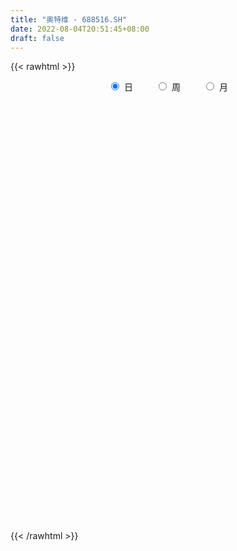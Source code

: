 ```yaml
---
title: "奥特维 - 688516.SH"
date: 2022-08-04T20:51:45+08:00
draft: false
---
```

{{< rawhtml >}}
    <div style="text-align: center">
        <label style="padding: 1rem;"><input style="margin-right: .5rem" type="radio" name="period" value="D" checked onclick="period_change(this)">日</label>
        <label style="padding: 1rem;"><input style="margin-right: .5rem" type="radio" name="period" value="W" onclick="period_change(this)">周</label>
        <label style="padding: 1rem;"><input style="margin-right: .5rem" type="radio" name="period" value="M" onclick="period_change(this)">月</label>
    </div>
    <div id="chart" style="height: 700px;"></div> 
    <script type="text/javascript">
        const D_v = [24250.47,17367.3,17901.92,32905.31,17980.07,31334.3,24952.93,26350.44,19769.64,16074.96,23821.4,20009.68,19395.95,28162.99,33097.26,21386.32,17253.18,47836.26,35953.77,30796.12,25995.91,27057.57,27814.83,29942.15,17298.87,10964.29,10300.71,11353.81,12334.6,13022.32,6894.61,10979.49,9990.73,5298.4,11427.06,8333.82,14346.22,13355.45,6616.67,7261.32,5833.06,13308.58,12586.93,9917.45,10067.48,7207.49,10180.1,7382.58,4823.2,9149.68,10467.75,3539.0,3034.26,9216.91,7164.05,18870.36,9486.28,9310.83,10966.19,6301.97,5731.41,6846.93,4502.65,7201.92,7002.65,10594.24,11251.78,8666.79,8982.92,9713.06,9870.26,9195.34,12184.35,8279.5,9527.68,9541.93,13692.55,13458.77,15291.29,10526.58,7463.71,6203.31,7519.78,6548.67,10684.13,9001.7,8208.7,8286.05,9987.74,4116.89,4340.3,6632.71,9178.37,5531.38,3247.44,4242.96,7353.2,6636.95,4716.67,9247.4,8495.6,6267.33,10531.46,8341.45,7951.01,13412.05,14401.55,10155.72,14829.64,12929.51,21664.77,13636.77,16608.04,8510.02,8219.6,10258.88,8305.8,8396.28,8644.93,11497.21,8767.72,9709.12,8869.19,6170.11,6281.23,4382.23,9593.44,15610.37,10778.76,5104.97,10396.15,6994.43,9938.48,6983.92,7548.29,4349.7,4003.97,5519.2,8432.65,4814.21,1917.59,3695.18,4024.65,4655.73,3371.89,5587.77,2131.61,2865.9,4954.37,2684.13,3887.13,4445.13,2652.53,13339.05,4164.43,9405.49,6725.66,2287.75,2051.48,3353.18,2675.43,11320.76,5659.78,4251.99,3786.05,3352.45,2649.46,3344.31,2363.18,2944.49,3032.97,5459.43,5463.73,3000.05,4603.86,3925.33,3268.24,3516.09,3752.22,2123.25,1773.61,947.21,1484.77,1832.14,4352.07,15797.04,16850.91,16333.09,11332.57,7899.29,5551.24,7655.22,6018.75,5880.47,4712.12,11487.5,6072.5,4265.33,3584.3,4841.98,5225.12,3978.38,3655.4,7449.07,7225.82,19972.86,16848.71,19383.24,17090.11,19086.34,13325.81,24172.59,18107.74,13255.24,16039.81,13235.8,11707.0,10950.68,6261.36,18097.9,14795.38,12292.47,13900.27,11985.78,9797.91,12966.2,22563.13,11001.77,11041.93,14274.79,19967.57,10736.37,16852.38,26624.88,17772.14,12226.77,20291.48,16524.08,17645.46,14457.13,11501.26,9182.61,7592.92,14956.22,14357.56,12596.34,10190.41,14366.42,13938.58,15243.71,11810.98,18320.44,17133.18,14010.02,21946.1,14024.83,11171.5,15656.82,18122.9,29076.38,23117.65,21934.69,16432.42,12817.58,9754.8,14972.86,13232.79,11780.83,16504.65,17595.77,20991.42,15781.01,19250.4,16962.52,16204.84,21182.88,24067.79,21861.65,21894.9,21765.02,17604.21,15186.95,12398.29,14436.97,12640.76,12221.16,18798.67,10337.13,16849.8,19262.13,13172.6,9021.58,12700.0,7904.6,9098.49,10585.63,8950.63,9538.76,8228.37,11720.46,16339.04,17601.7,11725.25,12574.31,7593.45,10367.48,13130.12,10572.91,13700.79,7108.31,6135.12,9848.22,9797.39,23004.52,11306.32,11959.9,10361.07,12266.19,13970.09,10796.45,9846.07,8717.02,18554.98,14719.9,10205.46,8848.11,10587.53,8887.99,16018.91,9399.73,11272.73,8019.21,10171.85,15461.26,16216.32,12585.79,9233.97,7826.6,7265.26,11956.33,9061.46,9889.87,17145.36,7733.61,8949.14,6058.98,5927.06,6204.36,9311.21,9970.56,5786.63,6258.04,6991.16,6538.21,6410.32,10899.78,8195.6,7069.99,7276.39,17103.23,11286.33,14960.35,9591.23,15189.12,11213.35,11769.71,13534.14,21187.92,9943.23,8153.78,10798.53,8971.28,10031.87,8973.88,7306.04,5615.84,8113.89,7011.0,9388.33,8056.93,6978.73,4442.0,6734.74,6189.41,4909.08,4641.97,5700.13,4324.58,9728.83,9751.44,17137.98,9706.28,6788.66,6655.06,7729.56,8374.47,5863.46,7673.25,8071.15,8558.02,8645.44,6078.56,9214.93,9410.83,12925.62,12052.11,9035.11,10501.91,10781.19,11325.87,4722.06,4671.69,5202.6,5051.8,8392.37,5533.15,6321.94,6512.1,7212.54,6919.06,8593.86,6598.61,3810.7,10430.26,8498.42,8601.77,14440.47,7287.28,6676.38,6843.86,6211.14,7941.68,10263.05,5611.67,7162.73,9515.8,4863.28,5989.59,8357.01,10186.32,5877.49,4887.43,4472.27,4622.16,7723.67,7996.98,7611.17,8449.25,5788.24,7048.35,6360.03,5399.06,7847.03,6150.59,8555.16,13770.21,11250.43,7667.78,8279.0,6867.77,7429.76,6002.8,4435.16,6054.35,6618.84,9599.79,8679.0,7736.3,8248.15,6448.98,9232.96,10146.56,8655.22,9386.5,13921.15,6986.77,23344.89,9928.86,6004.48,11553.14,11789.14,6441.87,7595.74,6180.4,7509.5,9584.0,10326.5,8479.94,6758.47,4963.33,3402.18,3879.28,3973.16,5699.09,8296.75,4688.4,5844.1,4956.11,9329.57,6912.88]
const D_histogram = [0.0,0.014039886,-0.004731598,0.1611427277,0.2090486098,0.1130178404,-0.0371824772,-0.1616844154,-0.1227851379,-0.0106700518,0.1746675311,0.255386891,0.4118625051,0.5811521779,0.7757160422,0.8037607445,0.6201095873,1.2443615768,1.5257559207,1.7954723653,1.6765155952,1.8364747364,1.5198671326,1.3727096779,1.0593771867,0.6744073965,0.2172316589,-0.028796102,-0.402657189,-0.935042954,-1.1589486526,-1.0149437007,-0.6972675038,-0.539157558,-0.1141486726,0.0796035808,0.2552783888,0.0920196434,-0.0774927672,-0.4869219407,-0.8263187881,-0.3554789722,0.0753864746,0.2223129056,0.1256271423,0.0418525859,0.1414980731,0.0697638855,-0.0553703891,-0.0030723335,-0.3209301577,-0.4998505613,-0.6379668386,-0.7947822019,-0.6118612989,0.2116798977,0.6477053184,0.8343788795,0.7382042761,0.5510680006,0.3154727087,-0.0664998152,-0.1562828712,-0.4688502079,-0.6751332784,-1.0985609254,-1.3270651802,-1.3552125214,-1.195141623,-1.0121111193,-0.9745021517,-0.9575915922,-1.0557429438,-1.0838060938,-0.8661632289,-0.8683504919,-0.8511522908,-1.0600815055,-0.9181037935,-0.6151414177,-0.465711146,-0.467785179,-0.5700260403,-0.4424875555,-0.2493572244,0.0442520067,0.1383727663,0.187724341,0.2353566305,0.2814306231,0.3343201962,0.4658046507,0.7445338808,0.9007719591,0.9725443632,0.9215786021,1.0463339541,0.98512372,0.8089554814,0.7838287532,0.764834222,0.7406394495,0.4268623954,0.3095409138,0.1255166074,-0.1247783188,0.0588347692,-0.060770905,0.080789328,0.2897317829,0.8719954976,0.8950325126,0.3262695816,0.0027722751,-0.1634470542,-0.0847935965,-0.0939902116,-0.2475361319,-0.4261463637,-0.8602973453,-1.1867513154,-1.5471383437,-1.6274924397,-1.644382848,-1.3532951905,-1.1308747758,-1.1271399146,-0.6001396155,-0.0611572578,0.2370493259,0.2437251093,0.1427126004,-0.1165533677,-0.4286057304,-0.6811035598,-0.8240491377,-0.7479208316,-0.6663172256,-0.883345775,-1.0035739605,-0.9977419243,-0.8279664896,-0.7073134114,-0.490059434,-0.1989172166,0.0765028633,0.2170517124,0.1892603594,0.2848111947,0.3524568937,0.5712086428,0.7589442436,0.8703577844,1.1852096483,1.3684119084,1.5533789436,1.2265230554,0.9722822293,0.8576297766,0.9040854249,0.7675032667,0.4169461562,0.3747258102,0.3133349854,0.3196519037,0.279278653,0.1798501535,-0.0302864668,-0.2476739237,-0.3638337899,-0.4555763385,-0.3710900156,-0.480949347,-0.4766601676,-0.2742425565,-0.0437817401,-0.0093891531,-0.0920117305,0.0080053747,-0.0354817618,-0.1231580278,-0.1111244327,-0.0688810062,-0.0155037089,0.188231743,0.5587007457,1.0946677283,1.6565493231,1.9129874817,2.0980227683,2.1191614756,1.8944268814,1.6257932806,1.4950982616,1.4032499597,0.6615375169,-0.0033995186,-0.4813275779,-0.6863413547,-0.9109264458,-0.8933365576,-0.8874916532,-0.9351551513,-0.6237152765,-0.433952836,-0.5017217407,-0.2405577984,-0.0620597934,0.1102922811,0.665175362,0.7814682219,1.3488869742,1.6557019705,1.6612554745,1.4464650549,1.255330785,0.893452808,0.6954841672,0.3875961235,0.6706277223,0.9081722491,1.1486326934,1.1842444869,1.1462455801,1.1878473268,1.3478433577,2.0594306732,2.3855175085,2.4244746645,2.7564434421,3.2847574518,3.3297870379,3.5641985409,2.6677709875,1.7352621172,1.2328616909,0.3675260399,0.5936730263,0.1007833668,-0.6289140395,-0.8591702513,-1.1503691603,-1.439542537,-0.8800149413,-1.2862226217,-1.5919361748,-1.4691158638,-1.0227147861,-0.3403246467,0.0076206913,-0.0273916546,-0.4575280745,-1.1525726532,-1.2119731194,-0.4452532101,-0.4232995719,-1.2193342155,-1.1287105035,-0.7078864202,1.0934824713,1.6491416313,1.9271951423,2.2381968486,2.4565478826,1.8984258534,0.8019751368,-0.3790430959,-1.1954655553,-0.9394845508,-0.1317477081,0.8266139912,1.7060079468,3.2025911938,4.1763779719,4.8250992164,4.9863932027,4.0642030844,2.2365042273,3.1305048945,1.6673884084,0.240778073,-0.3611930577,-1.7196261591,-2.7878335156,-3.0629498578,-3.9051074429,-3.9315422016,-3.6539693957,-4.4665119743,-4.9931211954,-5.0551906864,-5.1891206566,-4.8840127278,-4.7489288387,-4.9055705599,-4.8650982359,-4.4776843799,-4.2307238867,-4.144023319,-4.0150243335,-2.7001105616,-0.4481172225,1.012512359,2.1611829067,2.8290116544,3.0965656035,2.2510349349,1.7208954926,2.0951546803,1.7763688704,1.5323598818,0.9277890078,1.1191675869,0.3411677609,-0.013963081,-0.5295704059,-0.6018785716,-1.1614522983,-0.804892421,-0.6293450648,-0.3899497028,-0.4234157472,1.0047164946,1.0183935127,0.430935143,0.3535813332,0.4134909087,0.7914768826,1.8666841791,2.1319072288,1.2625030301,0.2524066381,-0.2178619311,0.6377422981,1.4395080771,1.9458762611,1.9348958796,1.6666546375,0.9155784261,-0.4212081946,-0.7279391164,-1.036930853,0.3189936879,0.7997654497,0.434395832,0.2639441085,0.0791308269,-0.5659396714,-1.5996783712,-2.1586776682,-2.5128929257,-2.4413179731,-2.9089854095,-3.3848267957,-2.9473431849,-2.0072280201,-1.1420342077,-0.6716000431,-1.137980212,-2.5027289682,-2.9410262397,-3.9693724644,-4.8393645616,-5.6530226009,-5.721702809,-5.6775847239,-5.031387096,-3.5298943891,-2.1947795536,-1.4986317298,-1.2858313622,-0.9713082083,-0.2786402296,0.0684484978,0.7058032462,0.7836097173,0.6624670491,0.6486584004,0.0287319075,-0.2985742542,-0.4903654142,-1.1004171153,-1.3344233293,-0.6020270928,-0.2837218249,0.3295297322,0.3238318053,0.0758913996,0.6379112362,1.9727964839,3.4572494373,4.4570789188,5.125684214,5.3319071564,5.2942778325,4.7318663398,4.3333944517,3.5336800571,2.6580182247,1.8798986342,1.8816331027,1.3549991162,0.7674107307,-0.3296599057,-0.7937170593,-0.4041087102,-0.3815405207,0.4579084169,1.0731681163,2.1526644387,2.4009903712,1.9771240666,1.2600587551,0.3696890938,0.9136900694,1.0287137518,0.8671265759,-0.0395286513,-0.7573773037,-1.1011867437,-2.3502278937,-3.1302560429,-3.6920973461,-4.1986547063,-3.9037247541,-3.0555655216,-1.2038143682,-0.1932681924,0.0249801767,-0.0338463021,-0.8413650381,-1.7433249702,-1.1018157866,-0.4429821327,0.4005900681,1.3492798751,1.8394356564,2.3633011228,3.0860451227,3.8840539421,4.1450361372,3.9518418119,3.6180505284,3.4746979583,3.2626799917,3.602891653,3.0997879588,2.7894133228,1.8241547991,1.0028591749,0.3891458585,0.0319143542,-0.3565036833,-0.600981386,-0.9535672125,-0.5778719971,-0.0493467679,0.3055067128,0.0178374182,0.0068286209,0.5061058873,0.6763100699,0.2373151545,-0.1149565338,-0.0686730247,0.5365776218,0.9544291125,0.394731244,0.0446567283,0.3636955553,0.9263003781,0.8454281355,0.6105238484,-0.725341208,-0.9724631852,-1.1429569791,0.3785767248,1.2513895397,1.3607508931,2.1525391093,2.0339768279,1.7988711136,1.5391480005,1.0405296143,0.8250143464,1.4932488092,1.7209785074,1.1328049079,0.9326011796,0.8773633754,0.6081967626,-0.0669591084,-0.5085685449,-0.6843982547,-0.3414407135,-0.3599648558,-0.2318484121,-0.3741107003,-1.3795251434,-1.499293513]
const D_fast = [0.0,0.0175498575,-0.0024045259,0.2037554816,0.3039235162,0.2361472069,0.07665127,-0.088271772,-0.080068779,0.0293787941,0.2583832598,0.4029493425,0.6623905828,0.9769683001,1.3654611749,1.5944460634,1.565822303,2.5011646867,3.1639980108,3.8825825466,4.1827546753,4.8018325007,4.8651916801,5.0612116448,5.0127234502,4.7963555092,4.3934876863,4.1402608999,3.6657355157,2.8995890122,2.3859461504,2.2762151771,2.4195744981,2.4428950544,2.8393667717,3.0530199203,3.2925143254,3.1522604909,2.9633748885,2.4322152298,1.8862386854,2.2682087583,2.7179208238,2.9204254811,2.8551465034,2.7818350935,2.916855099,2.8625618827,2.7235850109,2.775114983,2.3770246195,2.0731415755,1.7755335886,1.4200226747,1.4499782531,2.3264394241,2.9243911744,3.3196594553,3.408035921,3.3586666457,3.2019395309,2.8033420532,2.6744882794,2.2447083908,1.8696420007,1.1715741223,0.6113035724,0.2443531009,0.1056385935,0.0356413174,-0.1703752529,-0.3928625914,-0.754949679,-1.0539643524,-1.0528622948,-1.2721371808,-1.4677270523,-1.9416766434,-2.0292248798,-1.8800478584,-1.8470453732,-1.966065701,-2.2108130724,-2.1938964765,-2.0631054514,-1.7584332187,-1.6297192675,-1.5334366075,-1.4269651605,-1.3105335121,-1.17406389,-0.9261282728,-0.4612655724,-0.0798345044,0.2350739906,0.4145028799,0.8008417205,0.9859124164,1.0119830481,1.1828135083,1.3550275326,1.5159926224,1.3089311672,1.2689949141,1.1163497594,0.8348602536,1.0331820339,0.8983836334,1.0601411985,1.341516599,2.1417791881,2.3885743312,1.9013787957,1.578574558,1.3714934651,1.4289485237,1.3962543557,1.1808244024,0.8956775797,0.2464522618,-0.3766895372,-1.1238611514,-1.6110883574,-2.0390744776,-2.0863106177,-2.146608897,-2.4246590145,-2.0476936192,-1.5240005759,-1.1665316608,-1.0989246001,-1.1642589589,-1.4526632689,-1.8718670642,-2.2946407835,-2.6435986459,-2.7544505477,-2.8394262481,-3.2772912412,-3.6484129169,-3.8920163617,-3.9292325494,-3.9854078241,-3.8906687052,-3.649255792,-3.3547099963,-3.159898219,-3.1403744822,-2.9736208482,-2.8178609258,-2.456307016,-2.0788353542,-1.7498323673,-1.1386780914,-0.6133728542,-0.0400610831,-0.0602862074,-0.0714564762,0.0282985152,0.3007755197,0.3560691783,0.1097486067,0.1612097133,0.1781526348,0.264382529,0.2938289416,0.2393629805,0.0216547435,-0.2576511943,-0.464769508,-0.6704061412,-0.6786923222,-0.9087889903,-1.0236648529,-0.8898078808,-0.6702924995,-0.6382472008,-0.7438727108,-0.6418542619,-0.6942118388,-0.8126776118,-0.8284251249,-0.80340195,-0.7539005799,-0.5031071922,0.0070369969,0.8166709116,1.7926898371,2.5273748661,3.2369158448,3.787844921,4.0367170472,4.1745317665,4.4176113129,4.6765755009,4.1002474373,3.4344605222,2.8362005684,2.4596014529,2.0072847504,1.8015404992,1.5855124903,1.3040602043,1.45957126,1.5408454915,1.3476461516,1.5486706443,1.711653701,1.9115788457,2.6327557671,2.9444156826,3.8490561783,4.5697966673,4.9906640399,5.1374898841,5.2601883104,5.1216735354,5.0975759363,4.8865869236,5.3372754529,5.801863042,6.3294816597,6.6611545749,6.9097170631,7.2482806415,7.7452375119,8.9716824956,9.894148708,10.5392245302,11.5603041683,12.909807541,13.7872838866,14.9127450248,14.6832602182,14.1845668773,13.9903818737,13.2169277327,13.5914929757,13.1237991578,12.2368732417,11.7918244671,11.213033268,10.5639742571,10.9034981174,10.1757347815,9.4720371847,9.2275785298,9.418300911,10.0156098887,10.3654603996,10.32360014,9.7790817014,8.7958939595,8.4335002134,9.0889068202,9.0050355655,7.904167368,7.7126134541,7.9564659323,10.0312054417,10.9991500095,11.7590023061,12.6295532245,13.4620412292,13.3785256633,12.4825687309,11.2067897243,10.0915008761,10.1126107428,10.8874106585,12.0524258555,13.3583217979,15.6555528434,17.6734341144,19.528430163,20.93632245,21.0301831028,19.7616103025,21.4382371934,20.3919678094,19.0255519922,18.3332825971,16.5449429559,14.7797772204,13.7389234138,11.920488968,10.9111686589,10.2752491159,8.3460785438,6.5711890238,5.2453218612,3.8141117268,2.8982164736,1.8460681531,0.4630337919,-0.7127684431,-1.444775682,-2.2554961605,-3.2048014225,-4.0795585204,-3.4396723889,-1.2997083555,0.4140493158,2.1030155902,3.4780972515,4.5197926015,4.2370206666,4.1371050974,5.0351529552,5.1604593629,5.2995403448,4.9269167227,5.3980871986,4.7053793127,4.3467577006,3.6987577743,3.4759799656,2.6260431644,2.7813799365,2.7995910264,2.9414989627,2.8021789816,4.481490347,4.7497657433,4.2700411593,4.2810826828,4.4443649855,5.0202201801,6.5620985213,7.3602983782,6.806519937,5.8595252045,5.3347911526,6.3498309563,7.5114737546,8.5043110039,8.9770545923,9.1254770096,8.6032954047,7.1612067354,6.6724910345,6.1042665846,7.5399395475,8.2206526717,7.9638820121,7.8594163156,7.6943857407,6.9078303246,5.474172032,4.375503318,3.393064829,2.8543102883,1.6593964996,0.3373484145,0.037996229,0.4763043889,1.0559896492,1.3585238031,0.6076485812,-1.382782417,-2.5563362484,-4.5770255893,-6.6568588268,-8.8837725164,-10.3828784268,-11.7581565226,-12.3698056687,-11.750786559,-10.964366612,-10.6428767206,-10.7515341935,-10.6798380918,-10.0568301705,-9.6926293186,-8.8788237586,-8.6051148582,-8.5606407641,-8.4122848127,-9.0250283287,-9.426978054,-9.7413605676,-10.6265165475,-11.1941285939,-10.6122391306,-10.3648643188,-9.6692303288,-9.5939703043,-9.82293786,-9.1014402144,-7.2733558457,-4.924590533,-2.8104913218,-0.8604649732,0.6787347584,1.9646748927,2.5852299848,3.2701067097,3.3538123293,3.1426550532,2.8345101211,3.3066528653,3.1187686578,2.7230329551,1.5435473423,0.8810609238,1.1696420954,1.0968251546,2.0507511965,2.934302925,4.551965357,5.4005388823,5.4709535944,5.0689029717,4.2709555839,5.0433790768,5.4155811972,5.4707756653,4.5542382752,3.6470452969,3.0279391709,1.1913410474,-0.3712511125,-1.8561167522,-3.4123377889,-4.0933390253,-4.0090711731,-2.4582736118,-1.4960444841,-1.2715510708,-1.3388391252,-2.3566991207,-3.6944902954,-3.3284350584,-2.7803469377,-1.8366272199,-0.5506174441,0.3993972513,1.5140879985,3.008343279,4.7773655839,6.0746068133,6.8693729411,7.4400942897,8.1654162091,8.7690682404,10.0100028149,10.2818461104,10.6688248051,10.1596049812,9.5890241508,9.072597299,8.7233443832,8.2458004248,7.8510773757,7.2600997461,7.4913269622,8.0075154995,8.4387456583,8.1555357183,8.1462340762,8.7720378144,9.1113195145,8.7316533877,8.350642566,8.3797578188,9.1191528709,9.7756116396,9.3145965822,8.9756862485,9.3856489643,10.1798288817,10.3103136729,10.2280403479,8.7108399896,8.2206022161,7.7643691774,9.3805470624,10.5662072623,11.0157563389,12.3456793324,12.735611258,12.9502233221,13.0752872092,12.8368012265,12.8275395452,13.8690862104,14.5270605354,14.2220881628,14.2550347295,14.4191377691,14.302020347,13.6101246989,13.0413731262,12.6944438527,12.9520412155,12.8435258592,12.9136801999,12.6778902366,11.3275945077,10.8330027599]
const D_slow = [0.0,0.0035099715,0.002327072,0.0426127539,0.0948749064,0.1231293665,0.1138337472,0.0734126434,0.0427163589,0.0400488459,0.0837157287,0.1475624515,0.2505280777,0.3958161222,0.5897451327,0.7906853189,0.9457127157,1.2568031099,1.6382420901,2.0871101814,2.5062390802,2.9653577643,3.3453245474,3.6885019669,3.9533462636,4.1219481127,4.1762560274,4.1690570019,4.0683927047,3.8346319662,3.544894803,3.2911588779,3.1168420019,2.9820526124,2.9535154443,2.9734163395,3.0372359367,3.0602408475,3.0408676557,2.9191371705,2.7125574735,2.6236877305,2.6425343491,2.6981125755,2.7295193611,2.7399825076,2.7753570259,2.7927979972,2.7789554,2.7781873166,2.6979547772,2.5729921368,2.4135004272,2.2148048767,2.061839552,2.1147595264,2.276685856,2.4852805759,2.6698316449,2.807598645,2.8864668222,2.8698418684,2.8307711506,2.7135585986,2.544775279,2.2701350477,1.9383687526,1.5995656223,1.3007802165,1.0477524367,0.8041268988,0.5647290007,0.3007932648,0.0298417413,-0.1866990659,-0.4037866889,-0.6165747616,-0.8815951379,-1.1111210863,-1.2649064407,-1.3813342272,-1.498280522,-1.640787032,-1.7514089209,-1.813748227,-1.8026852254,-1.7680920338,-1.7211609485,-1.6623217909,-1.5919641351,-1.5083840861,-1.3919329234,-1.2057994532,-0.9806064635,-0.7374703726,-0.5070757221,-0.2454922336,0.0007886964,0.2030275667,0.3989847551,0.5901933106,0.7753531729,0.8820687718,0.9594540002,0.9908331521,0.9596385724,0.9743472647,0.9591545384,0.9793518704,1.0517848161,1.2697836905,1.4935418187,1.5751092141,1.5758022829,1.5349405193,1.5137421202,1.4902445673,1.4283605343,1.3218239434,1.1067496071,0.8100617782,0.4232771923,0.0164040824,-0.3946916296,-0.7330154272,-1.0157341212,-1.2975190999,-1.4475540037,-1.4628433182,-1.4035809867,-1.3426497094,-1.3069715593,-1.3361099012,-1.4432613338,-1.6135372238,-1.8195495082,-2.0065297161,-2.1731090225,-2.3939454662,-2.6448389564,-2.8942744374,-3.1012660598,-3.2780944127,-3.4006092712,-3.4503385753,-3.4312128595,-3.3769499314,-3.3296348416,-3.2584320429,-3.1703178195,-3.0275156588,-2.8377795979,-2.6201901518,-2.3238877397,-1.9817847626,-1.5934400267,-1.2868092628,-1.0437387055,-0.8293312614,-0.6033099052,-0.4114340885,-0.3071975494,-0.2135160969,-0.1351823505,-0.0552693746,0.0145502886,0.059512827,0.0519412103,-0.0099772706,-0.1009357181,-0.2148298027,-0.3076023066,-0.4278396434,-0.5470046853,-0.6155653244,-0.6265107594,-0.6288580477,-0.6518609803,-0.6498596366,-0.6587300771,-0.689519584,-0.7173006922,-0.7345209438,-0.738396871,-0.6913389352,-0.5516637488,-0.2779968167,0.136140514,0.6143873845,1.1388930765,1.6686834454,2.1422901658,2.5487384859,2.9225130513,3.2733255412,3.4387099205,3.4378600408,3.3175281463,3.1459428076,2.9182111962,2.6948770568,2.4730041435,2.2392153557,2.0832865365,1.9747983275,1.8493678924,1.7892284427,1.7737134944,1.8012865647,1.9675804052,2.1629474606,2.5001692042,2.9140946968,3.3294085654,3.6910248292,4.0048575254,4.2282207274,4.4020917692,4.4989908001,4.6666477306,4.8936907929,5.1808489663,5.476910088,5.763471483,6.0604333147,6.3973941541,6.9122518224,7.5086311996,8.1147498657,8.8038607262,9.6250500892,10.4574968487,11.3485464839,12.0154892307,12.4493047601,12.7575201828,12.8494016928,12.9978199493,13.023015791,12.8657872812,12.6509947183,12.3634024283,12.003516794,11.7835130587,11.4619574033,11.0639733596,10.6966943936,10.4410156971,10.3559345354,10.3578397082,10.3509917946,10.236609776,9.9484666127,9.6454733328,9.5341600303,9.4283351373,9.1235015835,8.8413239576,8.6643523525,8.9377229704,9.3500083782,9.8318071638,10.3913563759,11.0054933466,11.4800998099,11.6805935941,11.5858328202,11.2869664313,11.0520952936,11.0191583666,11.2258118644,11.6523138511,12.4529616496,13.4970561425,14.7033309466,15.9499292473,16.9659800184,17.5251060752,18.3077322988,18.7245794009,18.7847739192,18.6944756548,18.264569115,17.5676107361,16.8018732716,15.8255964109,14.8427108605,13.9292185116,12.812590518,11.5643102192,10.3005125476,9.0032323834,7.7822292015,6.5949969918,5.3686043518,4.1523297928,3.0329086979,1.9752277262,0.9392218964,-0.0645341869,-0.7395618273,-0.851591133,-0.5984630432,-0.0581673165,0.6490855971,1.423226998,1.9859857317,2.4162096048,2.9399982749,3.3840904925,3.767180463,3.9991277149,4.2789196116,4.3642115519,4.3607207816,4.2283281801,4.0778585372,3.7874954627,3.5862723574,3.4289360912,3.3314486655,3.2255947287,3.4767738524,3.7313722306,3.8391060163,3.9275013496,4.0308740768,4.2287432974,4.6954143422,5.2283911494,5.5440169069,5.6071185665,5.5526530837,5.7120886582,6.0719656775,6.5584347428,7.0421587127,7.458822372,7.6877169786,7.5824149299,7.4004301508,7.1411974376,7.2209458596,7.420887222,7.52948618,7.5954722071,7.6152549139,7.473769996,7.0738504032,6.5341809862,5.9059577547,5.2956282615,4.5683819091,3.7221752102,2.9853394139,2.4835324089,2.198023857,2.0301238462,1.7456287932,1.1199465512,0.3846899913,-0.6076531249,-1.8174942652,-3.2307499155,-4.6611756177,-6.0805717987,-7.3384185727,-8.22089217,-8.7695870584,-9.1442449908,-9.4657028314,-9.7085298835,-9.7781899409,-9.7610778164,-9.5846270048,-9.3887245755,-9.2231078132,-9.0609432131,-9.0537602363,-9.1284037998,-9.2509951534,-9.5260994322,-9.8597052645,-10.0102120377,-10.0811424939,-9.9987600609,-9.9178021096,-9.8988292597,-9.7393514506,-9.2461523296,-8.3818399703,-7.2675702406,-5.9861491871,-4.653172398,-3.3296029399,-2.1466363549,-1.063287742,-0.1798677278,0.4846368284,0.954611487,1.4250197626,1.7637695417,1.9556222243,1.8732072479,1.6747779831,1.5737508056,1.4783656754,1.5928427796,1.8611348087,2.3993009183,2.9995485111,3.4938295278,3.8088442166,3.90126649,4.1296890074,4.3868674453,4.6036490893,4.5937669265,4.4044226006,4.1291259146,3.5415689412,2.7590049305,1.8359805939,0.7863169174,-0.1896142712,-0.9535056516,-1.2544592436,-1.3027762917,-1.2965312475,-1.3049928231,-1.5153340826,-1.9511653251,-2.2266192718,-2.337364805,-2.237217288,-1.8998973192,-1.4400384051,-0.8492131244,-0.0777018437,0.8933116418,1.9295706761,2.9175311291,3.8220437612,4.6907182508,5.5063882487,6.407111162,7.1820581517,7.8794114823,8.3354501821,8.5861649759,8.6834514405,8.691430029,8.6023041082,8.4520587617,8.2136669586,8.0691989593,8.0568622673,8.1332389455,8.1376983001,8.1394054553,8.2659319271,8.4350094446,8.4943382332,8.4655990998,8.4484308436,8.582575249,8.8211825272,8.9198653382,8.9310295202,9.021953409,9.2535285036,9.4648855374,9.6175164995,9.4361811975,9.1930654012,8.9073261565,9.0019703377,9.3148177226,9.6550054458,10.1931402232,10.7016344301,11.1513522085,11.5361392087,11.7962716122,12.0025251988,12.3758374011,12.806082028,13.089283255,13.3224335499,13.5417743937,13.6938235844,13.6770838073,13.549941671,13.3788421074,13.293481929,13.203490715,13.145528612,13.0520009369,12.7071196511,12.3322962728]
const D_data = [['2020-07-16', 59.31, 56.95, 56.7, 60.8],['2020-07-17', 57.67, 57.17, 55.05, 58.77],['2020-07-20', 58.0, 56.75, 54.4, 58.23],['2020-07-21', 56.98, 59.53, 56.89, 60.5],['2020-07-22', 58.71, 58.79, 58.31, 59.66],['2020-07-23', 58.53, 57.0, 54.05, 59.75],['2020-07-24', 56.82, 55.7, 54.3, 58.4],['2020-07-27', 55.9, 55.21, 53.0, 57.2],['2020-07-28', 56.0, 56.92, 56.0, 58.39],['2020-07-29', 56.8, 58.2, 55.51, 58.2],['2020-07-30', 58.1, 60.0, 56.9, 60.0],['2020-07-31', 59.5, 59.6, 58.4, 60.76],['2020-08-03', 60.05, 61.49, 59.38, 61.6],['2020-08-04', 62.0, 62.98, 61.0, 65.48],['2020-08-05', 64.5, 64.9, 61.32, 66.48],['2020-08-06', 64.31, 64.15, 63.3, 67.45],['2020-08-07', 63.83, 61.77, 61.65, 65.91],['2020-08-10', 61.96, 74.0, 61.96, 74.0],['2020-08-11', 76.26, 73.48, 71.0, 78.3],['2020-08-12', 75.3, 76.43, 70.11, 77.43],['2020-08-13', 75.55, 73.69, 72.56, 80.01],['2020-08-14', 74.3, 79.1, 72.02, 81.0],['2020-08-17', 79.0, 74.5, 73.81, 79.0],['2020-08-18', 76.0, 77.03, 75.2, 81.8],['2020-08-19', 76.27, 75.22, 74.1, 78.58],['2020-08-20', 74.99, 73.7, 72.0, 77.17],['2020-08-21', 74.4, 71.46, 71.46, 75.47],['2020-08-24', 71.51, 72.87, 68.41, 73.09],['2020-08-25', 72.5, 70.0, 69.69, 73.83],['2020-08-26', 72.19, 65.58, 65.55, 72.19],['2020-08-27', 65.1, 67.08, 65.1, 67.76],['2020-08-28', 66.61, 71.09, 66.51, 71.1],['2020-08-31', 71.02, 74.29, 71.02, 75.58],['2020-09-01', 73.16, 73.52, 72.73, 75.15],['2020-09-02', 72.3, 78.61, 72.29, 79.2],['2020-09-03', 78.79, 77.8, 75.37, 80.49],['2020-09-04', 76.38, 79.14, 76.38, 81.39],['2020-09-07', 79.31, 75.5, 73.63, 80.2],['2020-09-08', 75.99, 74.96, 73.13, 77.25],['2020-09-09', 74.2, 70.58, 70.58, 75.0],['2020-09-10', 71.69, 69.3, 68.86, 72.49],['2020-09-11', 69.08, 79.72, 69.08, 80.39],['2020-09-14', 80.5, 81.93, 79.1, 83.78],['2020-09-15', 81.6, 80.44, 77.6, 82.0],['2020-09-16', 79.53, 78.05, 77.24, 83.2],['2020-09-17', 77.44, 78.18, 77.13, 80.2],['2020-09-18', 78.64, 80.99, 76.6, 81.9],['2020-09-21', 81.11, 79.4, 77.23, 86.89],['2020-09-22', 78.87, 78.6, 76.36, 80.2],['2020-09-23', 78.61, 81.0, 78.37, 82.2],['2020-09-24', 79.03, 75.9, 74.42, 80.3],['2020-09-25', 75.73, 76.34, 75.66, 78.36],['2020-09-28', 76.34, 75.89, 74.52, 77.97],['2020-09-29', 77.43, 74.61, 73.56, 77.48],['2020-09-30', 73.6, 78.68, 73.42, 78.78],['2020-10-09', 80.32, 89.58, 80.32, 90.33],['2020-10-12', 89.98, 88.8, 86.0, 89.98],['2020-10-13', 89.9, 88.3, 85.92, 90.78],['2020-10-14', 89.0, 86.0, 82.78, 89.0],['2020-10-15', 86.3, 85.0, 84.53, 87.77],['2020-10-16', 84.5, 84.0, 82.91, 85.84],['2020-10-19', 84.74, 81.0, 80.8, 85.49],['2020-10-20', 80.9, 83.7, 80.2, 83.8],['2020-10-21', 83.0, 79.96, 79.08, 84.77],['2020-10-22', 79.96, 79.8, 79.01, 81.55],['2020-10-23', 81.95, 75.0, 74.8, 81.95],['2020-10-26', 76.72, 75.0, 74.5, 78.8],['2020-10-27', 75.23, 75.99, 73.0, 77.09],['2020-10-28', 75.26, 77.89, 74.0, 78.46],['2020-10-29', 77.57, 78.39, 75.61, 80.0],['2020-10-30', 78.0, 76.5, 74.52, 78.4],['2020-11-02', 75.5, 75.71, 72.66, 78.65],['2020-11-03', 76.3, 73.3, 73.23, 78.2],['2020-11-04', 73.3, 73.0, 72.63, 75.5],['2020-11-05', 74.0, 75.8, 73.06, 76.66],['2020-11-06', 77.27, 72.89, 72.5, 77.27],['2020-11-09', 73.04, 72.41, 71.5, 74.85],['2020-11-10', 72.19, 68.18, 68.18, 72.41],['2020-11-11', 68.19, 71.46, 67.33, 73.46],['2020-11-12', 71.01, 73.9, 70.67, 75.43],['2020-11-13', 73.9, 72.58, 70.8, 74.99],['2020-11-16', 72.56, 70.5, 69.3, 72.6],['2020-11-17', 69.91, 68.32, 67.3, 69.91],['2020-11-18', 67.45, 70.62, 67.45, 71.39],['2020-11-19', 70.51, 71.78, 69.5, 72.44],['2020-11-20', 72.0, 74.02, 70.82, 74.22],['2020-11-23', 73.82, 72.39, 72.19, 73.94],['2020-11-24', 72.01, 72.1, 70.21, 73.4],['2020-11-25', 72.98, 72.27, 72.01, 76.0],['2020-11-26', 71.33, 72.48, 70.89, 73.0],['2020-11-27', 72.23, 72.86, 71.34, 73.0],['2020-11-30', 72.3, 74.46, 72.29, 74.57],['2020-12-01', 74.41, 77.72, 74.22, 78.38],['2020-12-02', 77.68, 77.87, 77.01, 79.14],['2020-12-03', 77.87, 78.06, 77.12, 78.49],['2020-12-04', 78.0, 77.25, 77.13, 79.75],['2020-12-07', 77.33, 80.39, 76.26, 81.0],['2020-12-08', 81.13, 79.03, 78.8, 81.79],['2020-12-09', 79.98, 77.68, 77.68, 80.47],['2020-12-10', 77.68, 79.71, 75.3, 81.1],['2020-12-11', 79.49, 80.36, 78.02, 82.43],['2020-12-14', 81.55, 80.88, 79.4, 82.5],['2020-12-15', 80.01, 76.92, 76.87, 81.79],['2020-12-16', 77.81, 78.64, 77.11, 80.4],['2020-12-17', 78.56, 77.3, 76.7, 79.49],['2020-12-18', 77.01, 75.43, 73.0, 80.4],['2020-12-21', 75.5, 80.8, 75.5, 80.8],['2020-12-22', 80.8, 77.31, 77.01, 80.8],['2020-12-23', 77.86, 80.79, 77.23, 81.81],['2020-12-24', 81.38, 82.88, 79.5, 83.3],['2020-12-25', 83.0, 90.34, 81.32, 90.35],['2020-12-28', 90.2, 85.88, 84.48, 90.2],['2020-12-29', 84.54, 77.69, 76.12, 85.5],['2020-12-30', 77.43, 78.7, 77.43, 80.94],['2020-12-31', 78.7, 79.5, 78.7, 82.34],['2021-01-04', 80.0, 82.45, 77.86, 82.79],['2021-01-05', 82.1, 81.68, 79.5, 84.66],['2021-01-06', 81.6, 79.5, 78.02, 81.89],['2021-01-07', 79.88, 78.21, 76.42, 81.21],['2021-01-08', 78.6, 73.0, 71.47, 78.6],['2021-01-11', 72.12, 71.6, 70.86, 74.87],['2021-01-12', 72.33, 68.3, 68.3, 72.66],['2021-01-13', 68.2, 69.37, 66.5, 70.0],['2021-01-14', 70.0, 68.56, 67.86, 70.0],['2021-01-15', 68.94, 71.88, 67.82, 72.16],['2021-01-18', 71.4, 71.29, 70.51, 72.79],['2021-01-19', 70.85, 68.09, 67.64, 72.39],['2021-01-20', 68.0, 75.2, 67.81, 75.53],['2021-01-21', 76.35, 77.77, 74.09, 79.99],['2021-01-22', 77.85, 76.89, 76.03, 78.26],['2021-01-25', 77.68, 74.06, 72.66, 77.68],['2021-01-26', 73.99, 72.42, 70.32, 73.99],['2021-01-27', 71.51, 69.28, 68.5, 72.63],['2021-01-28', 69.16, 66.65, 66.5, 69.96],['2021-01-29', 67.77, 65.2, 63.58, 67.77],['2021-02-01', 64.36, 64.65, 63.6, 67.1],['2021-02-02', 64.5, 66.31, 64.3, 67.77],['2021-02-03', 66.2, 65.94, 63.35, 66.2],['2021-02-04', 65.6, 60.88, 60.32, 65.64],['2021-02-05', 60.88, 60.06, 58.0, 61.45],['2021-02-08', 58.9, 60.13, 58.9, 60.31],['2021-02-09', 59.33, 61.5, 59.33, 62.3],['2021-02-10', 61.9, 60.6, 60.1, 62.0],['2021-02-18', 61.45, 61.77, 60.66, 63.0],['2021-02-19', 61.99, 63.31, 61.1, 63.4],['2021-02-22', 63.6, 64.11, 62.83, 66.9],['2021-02-23', 64.11, 63.18, 62.31, 64.11],['2021-02-24', 62.61, 61.06, 60.33, 63.55],['2021-02-25', 63.03, 62.51, 62.02, 65.37],['2021-02-26', 62.01, 62.4, 61.22, 63.46],['2021-03-01', 62.98, 65.0, 62.23, 65.98],['2021-03-02', 64.9, 65.83, 64.34, 66.51],['2021-03-03', 65.57, 65.95, 64.5, 66.45],['2021-03-04', 67.86, 70.13, 65.41, 71.88],['2021-03-05', 70.28, 70.55, 69.61, 71.63],['2021-03-08', 72.78, 72.49, 71.0, 75.2],['2021-03-09', 72.04, 66.6, 66.6, 72.47],['2021-03-10', 67.6, 66.65, 66.25, 69.0],['2021-03-11', 66.13, 68.0, 66.13, 68.73],['2021-03-12', 68.27, 70.44, 68.27, 70.8],['2021-03-15', 71.1, 68.5, 68.01, 71.26],['2021-03-16', 68.24, 64.92, 63.0, 69.38],['2021-03-17', 66.27, 68.0, 65.07, 69.28],['2021-03-18', 67.78, 67.73, 66.0, 68.51],['2021-03-19', 70.71, 68.67, 68.18, 70.71],['2021-03-22', 68.82, 68.23, 68.05, 69.54],['2021-03-23', 67.98, 67.3, 66.1, 68.64],['2021-03-24', 67.3, 65.14, 64.55, 67.48],['2021-03-25', 64.88, 63.78, 63.3, 64.88],['2021-03-26', 63.99, 63.89, 63.38, 65.5],['2021-03-29', 63.89, 63.28, 62.9, 64.45],['2021-03-30', 63.76, 65.1, 60.51, 65.49],['2021-03-31', 65.0, 62.2, 61.62, 66.09],['2021-04-01', 62.38, 62.89, 61.7, 64.5],['2021-04-02', 63.68, 65.55, 62.63, 65.99],['2021-04-06', 66.31, 66.86, 64.82, 66.88],['2021-04-07', 66.16, 65.01, 64.52, 67.5],['2021-04-08', 65.05, 63.28, 63.22, 65.16],['2021-04-09', 63.8, 65.49, 63.03, 65.79],['2021-04-12', 65.06, 63.74, 63.1, 65.07],['2021-04-13', 63.15, 62.67, 62.59, 64.66],['2021-04-14', 62.3, 63.52, 62.3, 63.72],['2021-04-15', 64.0, 63.87, 62.71, 64.39],['2021-04-16', 63.98, 64.13, 63.62, 65.05],['2021-04-19', 64.58, 66.68, 64.13, 66.86],['2021-04-20', 69.3, 70.54, 69.3, 73.99],['2021-04-21', 71.6, 75.68, 71.23, 78.53],['2021-04-22', 76.05, 80.08, 76.05, 81.0],['2021-04-23', 80.0, 79.96, 79.01, 82.43],['2021-04-26', 80.1, 82.0, 80.0, 82.99],['2021-04-27', 82.0, 82.4, 80.4, 83.0],['2021-04-28', 82.3, 80.65, 79.8, 85.0],['2021-04-29', 79.52, 80.51, 79.52, 82.4],['2021-04-30', 80.08, 82.8, 80.0, 83.21],['2021-05-06', 82.8, 84.29, 81.0, 84.29],['2021-05-07', 85.15, 75.19, 74.7, 85.58],['2021-05-10', 74.69, 73.09, 72.3, 76.99],['2021-05-11', 72.77, 72.62, 71.5, 73.5],['2021-05-12', 72.62, 74.18, 71.35, 74.37],['2021-05-13', 75.4, 72.56, 72.42, 75.7],['2021-05-14', 72.55, 74.71, 71.53, 76.12],['2021-05-17', 72.77, 74.28, 72.76, 76.11],['2021-05-18', 73.87, 73.1, 72.12, 75.36],['2021-05-19', 72.66, 78.0, 72.5, 78.5],['2021-05-20', 77.8, 77.7, 76.58, 81.24],['2021-05-21', 78.18, 74.7, 74.12, 79.08],['2021-05-24', 73.33, 79.31, 73.33, 80.05],['2021-05-25', 79.28, 79.6, 76.78, 80.51],['2021-05-26', 80.6, 80.75, 78.11, 81.7],['2021-05-27', 80.88, 88.1, 80.56, 89.8],['2021-05-28', 88.18, 85.3, 84.48, 89.0],['2021-05-31', 85.77, 94.0, 85.75, 95.97],['2021-06-01', 94.45, 94.7, 92.5, 95.99],['2021-06-02', 94.19, 93.55, 91.36, 95.88],['2021-06-03', 95.3, 91.97, 91.0, 95.3],['2021-06-04', 92.48, 92.8, 89.26, 94.29],['2021-06-07', 91.15, 90.61, 89.8, 95.29],['2021-06-08', 90.5, 92.4, 90.31, 92.82],['2021-06-09', 92.1, 90.72, 90.67, 93.49],['2021-06-10', 91.49, 99.14, 90.7, 100.3],['2021-06-11', 99.0, 101.3, 99.0, 103.6],['2021-06-15', 103.99, 104.18, 102.11, 107.48],['2021-06-16', 107.01, 104.06, 102.67, 112.88],['2021-06-17', 104.1, 104.87, 102.71, 107.09],['2021-06-18', 106.27, 107.66, 103.99, 109.36],['2021-06-21', 108.97, 111.6, 107.77, 112.88],['2021-06-22', 115.0, 123.2, 113.93, 127.1],['2021-06-23', 122.7, 124.0, 120.78, 124.96],['2021-06-24', 125.23, 124.44, 122.52, 128.18],['2021-06-25', 125.1, 132.41, 124.11, 133.45],['2021-06-28', 132.88, 140.95, 132.88, 145.45],['2021-06-29', 141.0, 140.54, 138.0, 142.52],['2021-06-30', 141.49, 148.0, 139.16, 148.0],['2021-07-01', 148.0, 136.2, 128.66, 148.96],['2021-07-02', 135.31, 134.3, 133.3, 141.8],['2021-07-05', 134.51, 138.79, 134.4, 141.98],['2021-07-06', 136.76, 133.0, 127.27, 139.29],['2021-07-07', 134.0, 147.18, 133.0, 147.49],['2021-07-08', 147.88, 139.58, 136.88, 148.0],['2021-07-09', 139.54, 134.93, 133.21, 141.36],['2021-07-12', 136.35, 139.81, 135.33, 141.26],['2021-07-13', 139.54, 138.61, 132.65, 139.79],['2021-07-14', 134.5, 137.76, 134.5, 141.0],['2021-07-15', 137.76, 149.9, 136.0, 153.44],['2021-07-16', 150.38, 139.0, 139.0, 150.38],['2021-07-19', 139.0, 138.78, 137.0, 148.5],['2021-07-20', 137.6, 143.98, 137.57, 144.8],['2021-07-21', 145.13, 150.09, 143.98, 152.0],['2021-07-22', 150.92, 157.05, 150.88, 159.8],['2021-07-23', 162.49, 157.0, 156.0, 166.33],['2021-07-26', 158.41, 154.52, 149.2, 163.46],['2021-07-27', 155.97, 149.58, 147.98, 160.0],['2021-07-28', 148.68, 144.0, 138.29, 150.33],['2021-07-29', 147.0, 150.37, 144.32, 153.29],['2021-07-30', 153.27, 163.35, 153.27, 168.0],['2021-08-02', 164.35, 157.16, 155.69, 171.24],['2021-08-03', 154.0, 145.47, 144.0, 156.36],['2021-08-04', 145.0, 155.01, 144.0, 158.0],['2021-08-05', 156.0, 161.05, 151.97, 166.48],['2021-08-06', 170.06, 185.8, 165.0, 187.0],['2021-08-09', 193.0, 178.99, 172.5, 193.0],['2021-08-10', 182.39, 180.58, 177.0, 194.57],['2021-08-11', 180.0, 185.71, 176.56, 187.98],['2021-08-12', 183.0, 189.4, 178.77, 190.17],['2021-08-13', 185.3, 182.1, 180.0, 193.98],['2021-08-16', 183.6, 173.6, 171.11, 185.92],['2021-08-17', 175.44, 168.19, 166.12, 178.77],['2021-08-18', 170.0, 168.34, 165.0, 176.5],['2021-08-19', 165.99, 181.0, 165.99, 182.15],['2021-08-20', 178.18, 191.95, 178.0, 194.68],['2021-08-23', 194.0, 200.5, 188.01, 207.88],['2021-08-24', 203.69, 207.15, 198.0, 212.88],['2021-08-25', 206.26, 225.03, 202.09, 229.29],['2021-08-26', 223.68, 230.0, 218.32, 231.78],['2021-08-27', 225.67, 235.96, 220.61, 247.8],['2021-08-30', 242.37, 238.18, 221.8, 246.0],['2021-08-31', 230.0, 228.52, 220.01, 235.74],['2021-09-01', 232.0, 214.7, 207.0, 232.0],['2021-09-02', 223.23, 251.0, 220.0, 257.64],['2021-09-03', 247.77, 224.48, 222.0, 255.73],['2021-09-06', 229.9, 220.54, 211.0, 229.9],['2021-09-07', 218.0, 228.0, 218.0, 232.93],['2021-09-08', 229.49, 215.0, 211.0, 229.49],['2021-09-09', 218.2, 212.8, 208.0, 222.65],['2021-09-10', 214.48, 219.2, 209.53, 225.48],['2021-09-13', 217.5, 208.59, 201.0, 219.33],['2021-09-14', 208.0, 215.5, 205.8, 220.7],['2021-09-15', 216.24, 219.0, 207.95, 220.56],['2021-09-16', 217.01, 202.53, 197.0, 221.95],['2021-09-17', 198.9, 200.42, 187.0, 208.86],['2021-09-22', 199.0, 202.17, 195.58, 211.0],['2021-09-23', 203.41, 198.0, 195.5, 205.76],['2021-09-24', 197.34, 201.12, 195.19, 206.99],['2021-09-27', 198.41, 197.34, 192.3, 205.33],['2021-09-28', 195.42, 190.6, 189.01, 201.2],['2021-09-29', 187.59, 189.51, 184.32, 193.9],['2021-09-30', 191.5, 191.78, 188.18, 196.6],['2021-10-08', 193.06, 188.6, 180.0, 196.6],['2021-10-11', 183.27, 184.34, 183.09, 192.71],['2021-10-12', 182.88, 182.24, 177.34, 191.69],['2021-10-13', 180.11, 198.27, 180.11, 200.48],['2021-10-14', 200.33, 218.32, 193.21, 222.91],['2021-10-15', 217.02, 218.6, 210.19, 219.9],['2021-10-18', 225.0, 223.0, 216.72, 227.77],['2021-10-19', 222.88, 223.95, 217.51, 224.8],['2021-10-20', 223.78, 224.0, 218.51, 231.0],['2021-10-21', 224.72, 210.87, 209.0, 226.48],['2021-10-22', 211.42, 213.0, 208.02, 219.56],['2021-10-25', 220.0, 225.83, 211.55, 231.58],['2021-10-26', 224.83, 219.3, 216.99, 224.88],['2021-10-27', 220.48, 220.55, 217.0, 225.0],['2021-10-28', 208.39, 215.27, 208.11, 219.87],['2021-10-29', 215.54, 225.54, 213.63, 226.88],['2021-11-01', 231.0, 213.0, 211.0, 235.3],['2021-11-02', 214.77, 215.98, 208.01, 221.46],['2021-11-03', 215.18, 212.0, 206.67, 218.88],['2021-11-04', 212.02, 216.1, 212.0, 223.5],['2021-11-05', 215.0, 208.13, 203.15, 218.14],['2021-11-08', 206.45, 218.8, 205.71, 220.74],['2021-11-09', 219.68, 217.9, 214.27, 226.99],['2021-11-10', 215.11, 219.9, 215.11, 226.88],['2021-11-11', 218.5, 217.18, 215.62, 224.0],['2021-11-12', 216.15, 240.0, 215.8, 246.61],['2021-11-15', 237.92, 227.51, 224.55, 244.03],['2021-11-16', 226.79, 219.54, 218.56, 230.17],['2021-11-17', 219.0, 225.0, 216.96, 226.05],['2021-11-18', 224.0, 227.55, 222.5, 235.8],['2021-11-19', 228.47, 233.8, 225.51, 236.8],['2021-11-22', 232.99, 248.19, 230.1, 251.4],['2021-11-23', 248.44, 243.99, 243.0, 254.39],['2021-11-24', 243.93, 230.26, 229.29, 246.48],['2021-11-25', 226.6, 224.8, 223.01, 233.67],['2021-11-26', 224.0, 228.36, 222.75, 229.79],['2021-11-29', 226.3, 247.0, 224.37, 254.45],['2021-11-30', 255.15, 252.5, 248.73, 264.5],['2021-12-01', 252.5, 254.61, 252.05, 265.0],['2021-12-02', 256.01, 252.0, 250.1, 258.0],['2021-12-03', 254.77, 250.5, 243.88, 255.63],['2021-12-06', 250.5, 243.8, 243.0, 253.0],['2021-12-07', 246.07, 232.08, 227.54, 247.16],['2021-12-08', 234.99, 241.14, 228.18, 243.0],['2021-12-09', 241.0, 239.77, 238.03, 248.99],['2021-12-10', 239.8, 264.22, 237.41, 267.6],['2021-12-13', 269.01, 259.73, 258.74, 269.88],['2021-12-14', 255.55, 251.0, 250.59, 263.0],['2021-12-15', 253.0, 253.35, 251.99, 259.43],['2021-12-16', 255.46, 253.43, 250.52, 261.8],['2021-12-17', 255.0, 246.29, 243.5, 255.0],['2021-12-20', 245.01, 237.03, 232.77, 249.99],['2021-12-21', 235.0, 238.12, 227.0, 239.0],['2021-12-22', 237.99, 237.22, 233.0, 242.65],['2021-12-23', 237.57, 240.6, 233.08, 243.33],['2021-12-24', 244.47, 231.32, 229.2, 246.47],['2021-12-27', 232.94, 226.72, 221.0, 233.24],['2021-12-28', 228.02, 236.0, 223.25, 236.48],['2021-12-29', 240.1, 244.44, 237.99, 255.0],['2021-12-30', 246.5, 247.47, 240.5, 254.66],['2021-12-31', 251.39, 245.72, 244.64, 254.0],['2022-01-04', 243.22, 233.53, 232.56, 245.99],['2022-01-05', 230.6, 216.04, 214.05, 237.3],['2022-01-06', 212.13, 220.68, 210.71, 224.02],['2022-01-07', 217.91, 206.51, 205.6, 223.22],['2022-01-10', 205.0, 199.63, 195.5, 208.49],['2022-01-11', 203.0, 191.19, 187.91, 205.48],['2022-01-12', 190.28, 193.0, 187.26, 197.49],['2022-01-13', 192.01, 189.0, 183.32, 195.43],['2022-01-14', 190.89, 193.16, 189.32, 194.96],['2022-01-17', 197.0, 205.16, 186.86, 207.59],['2022-01-18', 208.7, 207.26, 200.58, 208.7],['2022-01-19', 210.73, 202.0, 200.2, 210.73],['2022-01-20', 203.24, 195.96, 194.26, 204.76],['2022-01-21', 192.0, 196.39, 192.0, 202.69],['2022-01-24', 196.77, 201.97, 193.0, 203.92],['2022-01-25', 202.0, 198.98, 196.36, 207.49],['2022-01-26', 203.56, 204.22, 198.66, 205.48],['2022-01-27', 201.5, 198.39, 198.39, 205.9],['2022-01-28', 201.5, 195.03, 194.41, 204.4],['2022-02-07', 199.9, 195.23, 189.61, 202.03],['2022-02-08', 195.23, 184.89, 180.17, 196.31],['2022-02-09', 184.7, 184.58, 173.92, 185.87],['2022-02-10', 182.5, 183.24, 180.79, 188.5],['2022-02-11', 180.22, 173.84, 173.26, 181.59],['2022-02-14', 170.19, 173.9, 166.1, 176.23],['2022-02-15', 175.56, 185.17, 171.0, 186.0],['2022-02-16', 189.0, 181.04, 180.61, 189.88],['2022-02-17', 185.0, 185.85, 178.35, 188.9],['2022-02-18', 181.0, 178.58, 178.0, 182.9],['2022-02-21', 181.79, 173.6, 173.21, 181.79],['2022-02-22', 173.94, 183.49, 173.25, 187.75],['2022-02-23', 185.87, 198.02, 184.81, 202.7],['2022-02-24', 200.33, 208.47, 200.33, 215.25],['2022-02-25', 213.3, 211.2, 208.17, 215.87],['2022-02-28', 209.12, 214.48, 207.32, 216.4],['2022-03-01', 214.48, 214.5, 210.9, 219.39],['2022-03-02', 214.5, 215.6, 206.8, 216.33],['2022-03-03', 218.96, 211.03, 206.56, 218.96],['2022-03-04', 210.11, 213.89, 207.16, 215.99],['2022-03-07', 213.8, 208.68, 205.2, 215.32],['2022-03-08', 209.12, 205.69, 204.83, 217.0],['2022-03-09', 208.0, 204.35, 198.1, 213.58],['2022-03-10', 210.0, 213.7, 210.0, 218.0],['2022-03-11', 209.98, 207.18, 203.63, 211.6],['2022-03-14', 206.5, 204.51, 191.33, 209.8],['2022-03-15', 204.82, 194.0, 192.24, 205.54],['2022-03-16', 197.0, 197.5, 188.36, 199.98],['2022-03-17', 199.46, 207.75, 199.0, 213.03],['2022-03-18', 205.58, 204.17, 204.17, 211.5],['2022-03-21', 204.23, 217.0, 203.5, 217.89],['2022-03-22', 217.74, 219.0, 212.14, 223.3],['2022-03-23', 222.69, 231.02, 218.0, 235.0],['2022-03-24', 228.01, 226.42, 224.16, 232.11],['2022-03-25', 228.0, 219.74, 218.07, 229.61],['2022-03-28', 219.0, 214.79, 213.0, 220.0],['2022-03-29', 215.64, 209.46, 205.3, 217.1],['2022-03-30', 208.8, 227.59, 208.8, 228.55],['2022-03-31', 228.41, 225.39, 222.28, 228.41],['2022-04-01', 224.86, 223.2, 218.01, 227.61],['2022-04-06', 224.5, 211.95, 208.3, 224.5],['2022-04-07', 207.92, 210.23, 206.77, 218.44],['2022-04-08', 211.47, 211.9, 209.0, 215.22],['2022-04-11', 209.0, 195.39, 193.37, 211.86],['2022-04-12', 195.0, 194.01, 186.11, 198.22],['2022-04-13', 194.0, 190.69, 189.0, 196.85],['2022-04-14', 190.69, 185.5, 179.95, 193.81],['2022-04-15', 185.33, 191.76, 179.17, 192.92],['2022-04-18', 191.54, 198.92, 190.0, 201.8],['2022-04-19', 206.0, 216.96, 203.0, 218.2],['2022-04-20', 222.0, 213.44, 212.99, 222.0],['2022-04-21', 215.42, 206.59, 204.14, 215.48],['2022-04-22', 206.0, 203.36, 200.66, 206.0],['2022-04-25', 200.2, 191.07, 190.27, 201.9],['2022-04-26', 191.62, 183.96, 183.0, 196.66],['2022-04-27', 182.0, 201.16, 177.37, 203.54],['2022-04-28', 199.0, 203.96, 193.73, 205.8],['2022-04-29', 204.99, 210.01, 202.0, 211.93],['2022-05-05', 210.05, 216.6, 210.05, 224.28],['2022-05-06', 212.8, 215.8, 210.1, 218.34],['2022-05-09', 215.83, 220.5, 214.47, 224.28],['2022-05-10', 219.0, 228.5, 217.92, 232.0],['2022-05-11', 225.14, 236.43, 225.14, 245.0],['2022-05-12', 236.5, 236.0, 232.89, 241.0],['2022-05-13', 238.0, 234.09, 230.1, 238.86],['2022-05-16', 235.78, 234.42, 232.44, 238.7],['2022-05-17', 234.29, 238.97, 230.22, 239.42],['2022-05-18', 237.0, 240.58, 235.21, 249.35],['2022-05-19', 240.58, 251.46, 238.0, 251.9],['2022-05-20', 251.46, 244.11, 241.11, 256.8],['2022-05-23', 244.12, 247.76, 240.07, 254.61],['2022-05-24', 245.93, 239.1, 237.52, 249.85],['2022-05-25', 238.08, 238.4, 234.0, 243.4],['2022-05-26', 238.0, 238.9, 232.34, 245.0],['2022-05-27', 238.07, 240.89, 235.16, 244.8],['2022-05-30', 240.89, 239.58, 234.13, 241.54],['2022-05-31', 239.0, 240.5, 236.84, 244.58],['2022-06-01', 239.78, 238.09, 236.01, 243.84],['2022-06-02', 238.04, 247.83, 236.0, 247.9],['2022-06-06', 247.9, 253.1, 245.02, 261.8],['2022-06-07', 252.55, 254.58, 250.51, 258.89],['2022-06-08', 258.73, 248.0, 240.6, 258.89],['2022-06-09', 247.0, 251.83, 246.73, 256.6],['2022-06-10', 249.99, 260.93, 245.51, 261.0],['2022-06-13', 259.49, 260.29, 253.7, 264.9],['2022-06-14', 256.9, 253.5, 249.0, 259.75],['2022-06-15', 253.53, 253.7, 248.0, 261.35],['2022-06-16', 249.01, 259.0, 247.4, 261.5],['2022-06-17', 256.43, 269.18, 255.0, 276.86],['2022-06-20', 271.1, 271.45, 266.84, 279.78],['2022-06-21', 270.0, 260.62, 257.0, 271.45],['2022-06-22', 260.62, 262.23, 260.62, 272.0],['2022-06-23', 262.28, 271.98, 254.55, 272.3],['2022-06-24', 270.95, 279.25, 270.01, 284.51],['2022-06-27', 283.0, 274.54, 269.1, 287.89],['2022-06-28', 273.54, 273.7, 262.0, 276.43],['2022-06-29', 272.0, 256.95, 256.56, 275.2],['2022-06-30', 257.98, 266.95, 256.95, 269.88],['2022-07-01', 262.35, 267.22, 262.35, 271.8],['2022-07-04', 264.96, 293.07, 260.68, 299.9],['2022-07-05', 292.0, 293.4, 288.01, 299.8],['2022-07-06', 294.83, 288.9, 284.84, 295.94],['2022-07-07', 291.33, 302.73, 284.66, 303.33],['2022-07-08', 305.93, 296.32, 285.67, 305.93],['2022-07-11', 295.35, 297.0, 291.09, 302.59],['2022-07-12', 296.5, 298.31, 292.21, 308.88],['2022-07-13', 297.0, 295.96, 287.85, 299.94],['2022-07-14', 298.18, 300.02, 294.01, 302.2],['2022-07-15', 303.0, 315.0, 303.0, 323.22],['2022-07-18', 316.0, 315.0, 300.1, 322.8],['2022-07-19', 313.01, 306.79, 300.8, 314.99],['2022-07-20', 308.0, 312.23, 302.88, 315.66],['2022-07-21', 312.01, 316.0, 304.0, 319.79],['2022-07-22', 314.22, 314.98, 311.18, 320.8],['2022-07-25', 318.0, 309.5, 309.12, 322.02],['2022-07-26', 310.0, 311.11, 299.89, 313.56],['2022-07-27', 312.19, 314.21, 308.23, 319.01],['2022-07-28', 314.55, 322.66, 311.14, 324.82],['2022-07-29', 321.96, 320.62, 318.58, 327.86],['2022-08-01', 320.0, 324.4, 313.3, 324.5],['2022-08-02', 320.0, 322.6, 316.6, 328.8],['2022-08-03', 323.23, 309.8, 308.0, 327.23],['2022-08-04', 309.61, 318.48, 309.61, 319.43]]
const W_v = [277645.29,419108.4300000001,293431.12,159117.7,110920.26,58392.05,196200.64,278865.38,163300.51,125074.53,106026.12,119295.7,167639.63,96320.85,54584.83,49396.23,46375.08,49959.45,35362.21,19415.22,18870.36,41796.68,36148.39,48484.81,48728.8,60432.9,39957.59,34939.68,28832.86,36449.82,46503.3,73981.19,46974.43,47103.1,39797.37,45469.77,41861.27,27119.73,9637.42,8027.62,18223.78,28488.27,23823.56,27694.01,14653.89,21560.04,14461.88,8160.98,64665.68,33004.97,16199.62,23989.23,42281.53,85734.21,84811.18,61812.32,47976.43,71847.82,91953.34,81144.92,57590.57,66335.46,83220.72,88052.43,84057.14,74086.9,89190.19,110772.24,72267.18,77468.89,34894.18,36539.35,9538.76,65614.82,54238.27,46589.83,68898.0,61884.61,53248.99,54882.43,61323.94,55318.28,34873.15,38317.6,39113.9,50626.3,61297.55,59054.74,40041.52,35876.99,28175.33,50649.11,35411.21,39026.42,52638.6,42002.72,30501.86,20643.7,37931.85,43849.76,37190.27,14379.08,35297.84,32426.25,33044.93,36322.99,41494.74,32710.94,40345.39,49096.2,62620.51,37311.51,33930.42,26536.68,27042.66]
const W_histogram = [0.0,-0.6585982906,-0.8962465435,-1.2435622225,-1.3711781167,-1.2708651573,-0.7396824501,-0.2817723108,-0.2307456292,-0.2652250876,-0.0081853115,0.3077127209,1.6107165152,1.8669152512,1.9132658342,2.3586418956,2.5486782766,2.6069359063,2.1958009025,1.9530928614,2.3705024429,2.1226617072,1.2477527961,0.6929154607,0.0400907217,-0.4294215564,-0.6467648756,-0.8591118987,-0.7010496343,-0.3991966655,-0.5352262673,0.3287810543,0.1302452523,-0.4471926142,-0.8874904333,-0.8255253389,-1.5158733399,-2.2201067514,-2.5285817873,-2.4285848895,-2.3032924064,-1.5852754761,-1.0569107189,-0.7786424318,-0.862033535,-0.7547837343,-0.641712197,-0.612419476,0.4612482021,1.3031837057,1.2858735151,1.1830013758,1.0591913947,1.6034396054,2.3363940369,3.2076957383,3.9761549654,5.8044149956,6.7289959949,6.9429534215,6.9039981263,7.5818085864,7.9125857327,9.0179392405,8.8614521317,8.766803386,10.8759054497,10.6896826579,9.4458623877,6.7212961282,4.4393021327,1.903482342,-0.2697202883,0.0163661981,-0.4430558017,-0.1870021819,-1.4068378742,-0.339645651,-0.3236969575,-0.918244204,-0.102087297,1.0183752981,0.2486841593,-1.4770367568,-1.833822222,-4.7309674891,-7.4073803047,-8.7301605295,-9.4081930205,-10.8906276378,-11.1199202856,-8.74716691,-6.7580112649,-5.6980452369,-5.0269300763,-3.4375304875,-2.1208840437,-1.9813295634,-3.1465014956,-3.0356262654,-2.4397402872,-1.6204188254,0.097411544,1.7603642827,2.4527879601,3.1434018951,4.1826307554,5.0668378719,5.9121285643,5.2648703538,6.3288625597,7.7302523297,8.0586440667,8.040127284,7.2903191412]
const W_fast = [0.0,-0.8232478632,-1.284957752,-1.9431639867,-2.4135744101,-2.6309777399,-2.2847156452,-1.8972485836,-1.9039083093,-2.0046940396,-1.7497005914,-1.3568743788,0.3488085443,1.0717360932,1.5964031347,2.6314396699,3.4586456201,4.1686372264,4.3064524482,4.5520176225,5.5620528147,5.8448775058,5.2819067937,4.9002983236,4.2574962649,3.6806285977,3.3015940597,2.8744690619,2.8572689177,3.0593227201,2.7894865514,3.7356891366,3.5697146477,2.8804786276,2.2183082002,2.0738919599,1.0045756239,-0.2546844755,-1.1953049582,-1.7024542827,-2.1529849013,-1.83128684,-1.5671497625,-1.4835420834,-1.7824415703,-1.8638877032,-1.9112442152,-2.0350563632,-0.8460766345,0.3216547954,0.6258129836,0.8186911883,0.9596790558,1.904787168,3.2218401086,4.8950657446,6.6575637131,9.9369274922,12.5437574902,14.4934532722,16.1804975085,18.7537601152,21.0626836947,24.4225220126,26.4813979367,28.5784500375,33.4065284637,35.8927263364,37.0103716631,35.9661294356,34.7939609733,32.7340117681,30.4933790658,30.7835571017,30.2133711514,30.4226742257,28.8511290649,29.8334098754,29.7684343295,28.944326032,29.7349611147,31.1100175344,30.4024974354,28.3075173302,27.4922763094,23.41238917,18.8841312782,15.3788109211,12.3487301749,8.1436386482,5.134365929,5.3203275771,5.6199804059,5.2554351248,4.6698177663,5.3998347332,6.1862601661,5.8304822555,3.8786849494,3.2306536133,3.2166045196,3.6308212751,5.3730045305,7.4760483399,8.7816690072,10.2581334161,12.3430199652,14.4939365497,16.8172593832,17.4862187611,20.132426607,23.4663794593,25.8094322131,27.8009472513,28.8737188938]
const W_slow = [0.0,-0.1646495726,-0.3887112085,-0.6996017641,-1.0423962933,-1.3601125827,-1.5450331952,-1.6154762729,-1.6731626802,-1.739468952,-1.7415152799,-1.6645870997,-1.2619079709,-0.7951791581,-0.3168626995,0.2727977744,0.9099673435,1.5617013201,2.1106515457,2.5989247611,3.1915503718,3.7222157986,4.0341539976,4.2073828628,4.2174055432,4.1100501541,3.9483589352,3.7335809606,3.558318552,3.4585193856,3.3247128188,3.4069080823,3.4394693954,3.3276712419,3.1057986335,2.8994172988,2.5204489638,1.965422276,1.3332768291,0.7261306068,0.1503075052,-0.2460113639,-0.5102390436,-0.7048996516,-0.9204080353,-1.1091039689,-1.2695320181,-1.4226368872,-1.3073248366,-0.9815289102,-0.6600605314,-0.3643101875,-0.0995123388,0.3013475625,0.8854460717,1.6873700063,2.6814087477,4.1325124966,5.8147614953,7.5504998507,9.2764993822,11.1719515288,13.150097962,15.4045827721,17.619945805,19.8116466515,22.530623014,25.2030436784,27.5645092754,29.2448333074,30.3546588406,30.8305294261,30.763099354,30.7671909036,30.6564269531,30.6096764077,30.2579669391,30.1730555264,30.092131287,29.862570236,29.8370484117,30.0916422363,30.1538132761,29.7845540869,29.3260985314,28.1433566591,26.291511583,24.1089714506,21.7569231955,19.034266286,16.2542862146,14.0674944871,12.3779916709,10.9534803616,9.6967478426,8.8373652207,8.3071442098,7.8118118189,7.025186445,6.2662798787,5.6563448069,5.2512401005,5.2755929865,5.7156840572,6.3288810472,7.114731521,8.1603892098,9.4270986778,10.9051308189,12.2213484073,13.8035640472,15.7361271297,17.7507881464,19.7608199674,21.5833997526]
const W_data = [['2020-05-22', 55.02, 64.3, 55.0, 70.1],['2020-05-29', 64.2, 53.98, 53.9, 64.22],['2020-06-05', 54.88, 56.16, 53.98, 60.78],['2020-06-12', 56.4, 52.26, 51.24, 58.85],['2020-06-19', 52.89, 52.55, 51.2, 54.82],['2020-06-24', 52.57, 54.1, 52.12, 54.99],['2020-07-03', 54.1, 60.2, 52.6, 61.13],['2020-07-10', 59.0, 61.33, 57.35, 64.48],['2020-07-17', 61.57, 57.17, 55.05, 67.77],['2020-07-24', 58.0, 55.7, 54.05, 60.5],['2020-07-31', 55.9, 59.6, 53.0, 60.76],['2020-08-07', 60.05, 61.77, 59.38, 67.45],['2020-08-14', 61.96, 79.1, 61.96, 81.0],['2020-08-21', 79.0, 71.46, 71.46, 81.8],['2020-08-28', 71.51, 71.09, 65.1, 73.83],['2020-09-04', 71.02, 79.14, 71.02, 81.39],['2020-09-11', 79.31, 79.72, 68.86, 80.39],['2020-09-18', 80.5, 80.99, 76.6, 83.78],['2020-09-25', 81.11, 76.34, 74.42, 86.89],['2020-09-30', 76.34, 78.68, 73.42, 78.78],['2020-10-09', 80.32, 89.58, 80.32, 90.33],['2020-10-16', 89.98, 84.0, 82.78, 90.78],['2020-10-23', 84.74, 75.0, 74.8, 85.49],['2020-10-30', 76.72, 76.5, 73.0, 80.0],['2020-11-06', 75.5, 72.89, 72.5, 78.65],['2020-11-13', 73.04, 72.58, 67.33, 75.43],['2020-11-20', 72.56, 74.02, 67.3, 74.22],['2020-11-27', 73.82, 72.86, 70.21, 76.0],['2020-12-04', 72.3, 77.25, 72.29, 79.75],['2020-12-11', 77.33, 80.36, 75.3, 82.43],['2020-12-18', 81.55, 75.43, 73.0, 82.5],['2020-12-25', 75.5, 90.34, 75.5, 90.35],['2020-12-31', 90.2, 79.5, 76.12, 90.2],['2021-01-08', 80.0, 73.0, 71.47, 84.66],['2021-01-15', 72.12, 71.88, 66.5, 74.87],['2021-01-22', 71.4, 76.89, 67.64, 79.99],['2021-01-29', 77.68, 65.2, 63.58, 77.68],['2021-02-05', 64.36, 60.06, 58.0, 67.77],['2021-02-10', 58.9, 60.6, 58.9, 62.3],['2021-02-19', 61.45, 63.31, 60.66, 63.4],['2021-02-26', 63.6, 62.4, 60.33, 66.9],['2021-03-05', 62.98, 70.55, 62.23, 71.88],['2021-03-12', 72.78, 70.44, 66.13, 75.2],['2021-03-19', 71.1, 68.67, 63.0, 71.26],['2021-03-26', 68.82, 63.89, 63.3, 69.54],['2021-04-02', 63.89, 65.55, 60.51, 66.09],['2021-04-09', 66.31, 65.49, 63.03, 67.5],['2021-04-16', 65.06, 64.13, 62.3, 65.07],['2021-04-23', 64.58, 79.96, 64.13, 82.43],['2021-04-30', 80.1, 82.8, 79.52, 85.0],['2021-05-07', 82.8, 75.19, 74.7, 85.58],['2021-05-14', 74.69, 74.71, 71.35, 76.99],['2021-05-21', 72.77, 74.7, 72.12, 81.24],['2021-05-28', 73.33, 85.3, 73.33, 89.8],['2021-06-04', 85.77, 92.8, 85.75, 95.99],['2021-06-11', 91.15, 101.3, 89.8, 103.6],['2021-06-18', 103.99, 107.66, 102.11, 112.88],['2021-06-25', 108.97, 132.41, 107.77, 133.45],['2021-07-02', 132.88, 134.3, 128.66, 148.96],['2021-07-09', 134.51, 134.93, 127.27, 148.0],['2021-07-16', 136.35, 139.0, 132.65, 153.44],['2021-07-23', 139.0, 157.0, 137.0, 166.33],['2021-07-30', 158.41, 163.35, 138.29, 168.0],['2021-08-06', 164.35, 185.8, 144.0, 187.0],['2021-08-13', 193.0, 182.1, 172.5, 194.57],['2021-08-20', 183.6, 191.95, 165.0, 194.68],['2021-08-27', 194.0, 235.96, 188.01, 247.8],['2021-09-03', 242.37, 224.48, 207.0, 257.64],['2021-09-10', 229.9, 219.2, 208.0, 232.93],['2021-09-17', 217.5, 200.42, 187.0, 221.95],['2021-09-24', 199.0, 201.12, 195.19, 211.0],['2021-09-30', 198.41, 191.78, 184.32, 205.33],['2021-10-08', 193.06, 188.6, 180.0, 196.6],['2021-10-15', 183.27, 218.6, 177.34, 222.91],['2021-10-22', 225.0, 213.0, 208.02, 231.0],['2021-10-29', 220.0, 225.54, 208.11, 231.58],['2021-11-05', 231.0, 208.13, 203.15, 235.3],['2021-11-12', 206.45, 240.0, 205.71, 246.61],['2021-11-19', 237.92, 233.8, 216.96, 244.03],['2021-11-26', 232.99, 228.36, 222.75, 254.39],['2021-12-03', 226.3, 250.5, 224.37, 265.0],['2021-12-10', 250.5, 264.22, 227.54, 267.6],['2021-12-17', 269.01, 246.29, 243.5, 269.88],['2021-12-24', 245.01, 231.32, 227.0, 249.99],['2021-12-31', 232.94, 245.72, 221.0, 255.0],['2022-01-07', 243.22, 206.51, 205.6, 245.99],['2022-01-14', 205.0, 193.16, 183.32, 208.49],['2022-01-21', 197.0, 196.39, 186.86, 210.73],['2022-01-28', 196.77, 195.03, 193.0, 207.49],['2022-02-11', 199.9, 173.84, 173.26, 202.03],['2022-02-18', 170.19, 178.58, 166.1, 189.88],['2022-02-25', 181.79, 211.2, 173.21, 215.87],['2022-03-04', 209.12, 213.89, 206.56, 219.39],['2022-03-11', 213.8, 207.18, 198.1, 218.0],['2022-03-18', 206.5, 204.17, 188.36, 213.03],['2022-03-25', 204.23, 219.74, 203.5, 235.0],['2022-04-01', 219.0, 223.2, 205.3, 228.55],['2022-04-08', 224.5, 211.9, 206.77, 224.5],['2022-04-15', 209.0, 191.76, 179.17, 211.86],['2022-04-22', 191.54, 203.36, 190.0, 222.0],['2022-04-29', 200.2, 210.01, 177.37, 211.93],['2022-05-06', 210.05, 215.8, 210.05, 224.28],['2022-05-13', 215.83, 234.09, 214.47, 245.0],['2022-05-20', 235.78, 244.11, 230.22, 256.8],['2022-05-27', 244.12, 240.89, 232.34, 254.61],['2022-06-02', 240.89, 247.83, 234.13, 247.9],['2022-06-10', 247.9, 260.93, 240.6, 261.8],['2022-06-17', 259.49, 269.18, 247.4, 276.86],['2022-06-24', 271.1, 279.25, 254.55, 284.51],['2022-07-01', 283.0, 267.22, 256.56, 287.89],['2022-07-08', 264.96, 296.32, 260.68, 305.93],['2022-07-15', 295.35, 315.0, 287.85, 323.22],['2022-07-22', 316.0, 314.98, 300.1, 322.8],['2022-07-29', 318.0, 320.62, 299.89, 327.86],['2022-08-05', 320.0, 318.48, 308.0, 328.8]]
const M_v = [696753.72,680818.26,810510.0500000002,447831.74,190517.46,145300.24,190691.68,226108.89,174231.51,63008.55,108615.86,127897.42,192377.18,289831.48,332688.69,380637.33,286691.17,175981.68,270591.61,197269.29,211020.11,121490.09,186470.21,145937.52,129145.72,178985.87,167385.89,27042.66]
const M_histogram = [0.0,0.0427578348,0.383116163,1.5128734155,2.4174167966,2.7085909944,2.6028144845,2.69967866,1.678089579,0.7391074809,0.0653661831,0.920449737,2.0869622659,6.1141613308,9.2427827492,14.8025154424,15.0571751629,16.4381951882,17.9813745937,17.3511051755,12.5498196091,9.8334806128,7.9989253729,5.1172279748,4.6459185396,5.441688052,8.7146366499,9.7871334964]
const M_fast = [0.0,0.0534472934,0.4895846625,1.9975602688,3.5064578491,4.4747797954,5.0197069068,5.7914907472,5.1894240609,4.4352188331,3.777819081,4.8630150692,6.5512681645,12.1070075622,17.5463246679,26.8066862217,30.8256397329,36.3162085552,42.3547316091,46.0622384848,44.3984078207,44.1404389776,44.3056150809,42.7032246765,43.3933948763,45.5495864016,51.001194162,54.5204743826]
const M_slow = [0.0,0.0106894587,0.1064684994,0.4846868533,1.0890410525,1.7661888011,2.4168924222,3.0918120872,3.5113344819,3.6961113522,3.7124528979,3.9425653322,4.4643058987,5.9928462314,8.3035419187,12.0041707793,15.76846457,19.878013367,24.3733570154,28.7111333093,31.8485882116,34.3069583648,36.306689708,37.5859967017,38.7474763366,40.1078983496,42.2865575121,44.7333408862]
const M_data = [['2020-05-29', 55.02, 53.98, 53.9, 70.1],['2020-06-30', 54.88, 54.65, 51.2, 60.78],['2020-07-31', 54.7, 59.6, 52.6, 67.77],['2020-08-31', 60.05, 74.29, 59.38, 81.8],['2020-09-30', 73.16, 78.68, 68.86, 86.89],['2020-10-30', 80.32, 76.5, 73.0, 90.78],['2020-11-30', 75.5, 74.46, 67.3, 78.65],['2020-12-31', 74.41, 79.5, 73.0, 90.35],['2021-01-29', 80.0, 65.2, 63.58, 84.66],['2021-02-26', 64.36, 62.4, 58.0, 67.77],['2021-03-31', 62.98, 62.2, 60.51, 75.2],['2021-04-30', 62.38, 82.8, 61.7, 85.0],['2021-05-31', 82.8, 94.0, 71.35, 95.97],['2021-06-30', 94.45, 148.0, 89.26, 148.0],['2021-07-30', 148.0, 163.35, 127.27, 168.0],['2021-08-31', 164.35, 228.52, 144.0, 247.8],['2021-09-30', 232.0, 191.78, 184.32, 257.64],['2021-10-29', 193.06, 225.54, 177.34, 231.58],['2021-11-30', 231.0, 252.5, 203.15, 264.5],['2021-12-31', 252.5, 245.72, 221.0, 269.88],['2022-01-28', 243.22, 195.03, 183.32, 245.99],['2022-02-28', 199.9, 214.48, 166.1, 216.4],['2022-03-31', 214.48, 225.39, 188.36, 235.0],['2022-04-29', 224.86, 210.01, 177.37, 227.61],['2022-05-31', 210.05, 240.5, 210.05, 256.8],['2022-06-30', 239.78, 266.95, 236.0, 287.89],['2022-07-29', 262.35, 320.62, 260.68, 327.86],['2022-08-31', 320.0, 318.48, 308.0, 328.8]]
        const D_a = [null,null,null,null,null,null,null,53.0,null,null,null,null,null,null,null,null,null,null,null,null,null,null,null,81.8,null,null,null,null,null,null,65.1,null,null,null,null,null,81.39,null,null,null,68.86,null,null,null,null,null,null,86.89,null,null,null,null,null,null,null,null,null,null,null,null,null,null,null,null,null,null,null,null,null,null,null,null,null,null,null,null,null,null,null,null,null,null,67.3,null,null,null,null,null,null,null,null,null,null,null,null,null,null,null,null,null,null,null,null,null,null,null,null,null,null,null,90.35,null,null,null,null,null,null,null,null,null,null,null,66.5,null,null,null,null,null,79.99,null,null,null,null,null,null,null,null,null,null,58.0,null,null,null,null,null,66.9,null,null,null,61.22,null,null,null,null,null,75.2,null,null,null,null,null,63.0,null,null,null,null,null,null,null,null,null,null,null,null,null,null,67.5,null,null,null,null,62.3,null,null,null,null,null,null,null,null,null,null,null,null,null,85.58,null,null,null,null,null,null,72.12,null,null,null,null,null,null,null,null,null,null,null,null,null,null,null,null,null,null,null,null,null,null,null,null,null,null,null,null,null,null,148.96,null,null,null,null,null,null,null,132.65,null,null,null,null,null,null,null,null,null,null,null,null,null,null,null,null,null,null,null,194.57,null,null,null,null,null,165.0,null,null,null,null,null,null,null,null,null,null,257.64,null,null,null,null,null,null,null,null,null,null,null,null,null,null,null,null,null,null,null,null,177.34,null,null,null,null,null,null,null,null,null,null,null,null,null,235.3,null,null,null,203.15,null,null,null,null,null,null,null,null,null,null,null,null,null,null,null,null,null,265.0,null,null,null,null,null,null,null,null,null,null,null,null,null,null,null,null,null,null,null,null,null,null,null,null,null,null,null,null,null,183.32,null,null,null,null,null,null,null,207.49,null,null,null,null,null,null,null,null,166.1,null,null,null,null,null,null,null,null,null,null,219.39,null,null,null,null,null,null,null,null,null,null,188.36,null,null,null,null,235.0,null,null,null,null,null,null,null,null,null,null,null,null,null,null,null,null,null,null,null,null,null,null,177.37,null,null,null,null,null,null,null,null,null,null,null,null,null,256.8,null,null,null,null,null,234.13,null,null,null,null,null,null,null,null,null,null,null,null,null,null,null,null,null,null,null,null,null,null,null,null,null,null,null,null,null,null,null,null,323.22,null,null,null,null,null,null,299.89,null,null,null,null,328.8,null,null]
const W_a = [null,null,null,null,51.2,null,null,null,null,null,null,null,null,null,null,null,null,null,null,null,null,90.78,null,null,null,null,67.3,null,null,null,null,90.35,null,null,null,null,null,58.0,null,null,null,null,75.2,null,null,null,null,62.3,null,null,null,null,null,null,null,null,null,null,null,null,null,null,null,null,null,null,null,257.64,null,null,null,null,null,177.34,null,null,null,null,null,null,null,null,269.88,null,null,null,null,null,null,null,166.1,null,null,null,null,235.0,null,null,null,null,null,null,null,null,null,null,null,null,null,null,null,null,null,null,null]
const M_a = [null,51.2,null,null,null,90.78,null,null,null,58.0,null,null,null,null,null,null,null,null,null,269.88,null,null,null,177.37,null,null,null,null]
        const D_b = [[{ coord: ['2020-07-27', 81.39] }, { coord: ['2021-05-18', 65.1] }],[{ coord: ['2021-08-10', 194.57] }, { coord: ['2021-10-12', 177.34] }],[{ coord: ['2021-11-01', 235.3] }, { coord: ['2022-05-30', 203.15] }]]
const W_b = [[{ coord: ['2020-06-19', 90.35] }, { coord: ['2021-04-16', 67.3] }],[{ coord: ['2021-09-03', 257.64] }, { coord: ['2022-02-18', 177.34] }]]
const M_b = [[{ coord: ['2020-06-30', 90.78] }, { coord: ['2021-12-31', 58.0] }]]
    </script>
{{< /rawhtml >}}